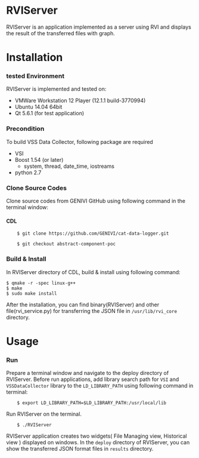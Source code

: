 # RVIServer

RVIServer is an application implemented as a server using RVI and displays the result of the transferred files with graph.

# Installation

### tested Environment
RVIServer is implemented and tested on:
* VMWare Workstation 12 Player (12.1.1 build-3770994)
* Ubuntu 14.04 64bit
* Qt 5.6.1 (for test application)

### Precondition
To build VSS Data Collector, following package are required
* VSI
* Boost 1.54 (or later)
    * system, thread, date_time, iostreams
* python 2.7

### Clone Source Codes
Clone source codes from GENIVI GitHub using following command in the terminal window:
#### CDL

        $ git clone https://github.com/GENIVI/cat-data-logger.git

        $ git checkout abstract-component-poc

### Build & Install
In RVIServer directory of CDL, build & install using following command:

    $ qmake -r -spec linux-g++
    $ make
    $ sudo make install

After the installation, you can find binary(RVIServer) and other file(rvi_service.py) for transferring the JSON file in `/usr/lib/rvi_core` directory.

# Usage

### Run
Prepare a terminal window and navigate to the deploy directory of RVIServer.
Before run applications, add library search path for `VSI` and `VSSDataCollector` library to the `LD_LIBRARY_PATH` using following command in terminal:

        $ export LD_LIBRARY_PATH=$LD_LIBRARY_PATH:/usr/local/lib

Run RVIServer on the terminal.

        $ ./RVIServer

RVIServer application creates two widgets( File Managing view, Historical view ) displayed on windows.
In the `deploy` directory of RVIServer, you can show the transferred JSON format files in `results` directory.

